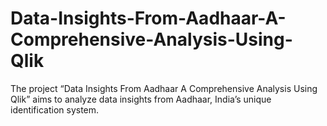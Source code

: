 # Data-Insights-From-Aadhaar-A-Comprehensive-Analysis-Using-Qlik
The project “Data Insights From Aadhaar A Comprehensive Analysis Using Qlik” aims to analyze data insights from Aadhaar, India’s unique identification system.
